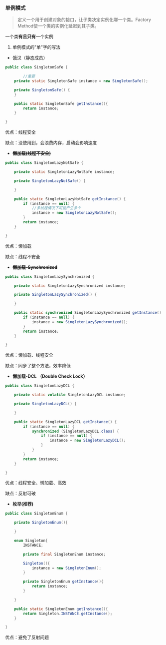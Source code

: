 ### 单例模式

> 定义一个用于创建对象的接口，让子类决定实例化哪一个类。Factory Method使一个类的实例化延迟到其子类。

一个类**有且只有**一个实例

1. 单例模式的"单"字的写法
- 饿汉（静态成员）

```java
public class SingletonSafe {

		//重要
    private static SingletonSafe instance = new SingletonSafe();

    private SingletonSafe() {
    }

    public static SingletonSafe getInstance(){
        return instance;
    }

}
```

优点：线程安全

缺点：没使用到，会浪费内存，启动会影响速度

- **~~懒加载(线程不安全)~~**

```java
public class SingletonLazyNotSafe {

    private static SingletonLazyNotSafe instance;

    private SingletonLazyNotSafe() {

    }

    public static SingletonLazyNotSafe getInstance() {
        if (instance == null) {
            //多线程情况下可能产生多个
            instance = new SingletonLazyNotSafe();
        }
        return instance;
    }

}
```

优点：懒加载

缺点：线程不安全

- **~~懒加载-Synchronized~~**

```java
public class SingletonLazySynchronized {

    private static SingletonLazySynchronized instance;

    private SingletonLazySynchronized() {

    }

    public static synchronized SingletonLazySynchronized getInstance() {
        if (instance == null) {
            instance = new SingletonLazySynchronized();
        }
        return instance;
    }

}
```

优点：懒加载、线程安全

缺点：同步了整个方法，效率降低

- **懒加载-DCL （Double Check Lock）**

```java
public class SingletonLazyDCL {

    private static volatile SingletonLazyDCL instance;

    private SingletonLazyDCL() {

    }

    public static SingletonLazyDCL getInstance() {
        if (instance == null) {
            synchronized (SingletonLazyDCL.class) {
                if (instance == null) {
                    instance = new SingletonLazyDCL();
                }
            }
        }
        return instance;
    }

}
```

优点：线程安全、懒加载、高效

缺点：反射可破

- **枚举(推荐)**

```java
public class SingletonEnum {

    private SingletonEnum(){

    }

    enum Singleton{
        INSTANCE;

        private final SingletonEnum instance;

        Singleton(){
            instance = new SingletonEnum();
        }

        private SingletonEnum getInstance(){
            return instance;
        }

    }

    public static SingletonEnum getInstance(){
        return Singleton.INSTANCE.getInstance();
    }

}
```

优点：避免了反射问题
